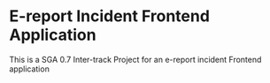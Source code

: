 # E-report Incident Frontend Application 

This is a SGA 0.7 Inter-track Project for an e-report incident Frontend application

